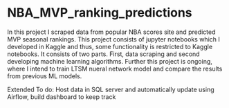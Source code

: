 # NBA_MVP_ranking_predictions
In this project I scraped data from popular NBA scores site and predicted MVP seasonal rankings.
This project consists of jupyter notebooks which I developed in Kaggle and thus, some functionality is restricted to Kaggle notebooks.
It consists of two parts. First, data scraping and second developing machine learning algorithms.
Further this project is ongoing, where I intend to train LTSM nueral network model and compare the results from previous ML models.

Extended To do: 
Host data in SQL server and automatically update using Airflow, build dashboard to keep track
